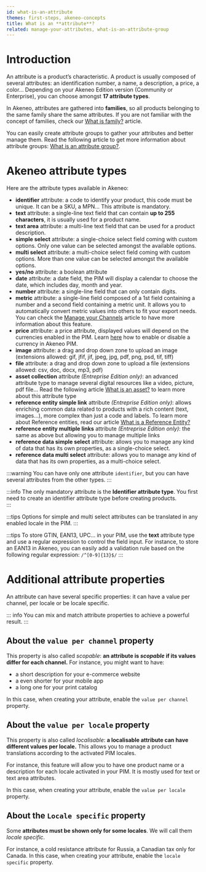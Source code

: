 ```yaml
---
id: what-is-an-attribute
themes: first-steps, akeneo-concepts
title: What is an **attribute**?
related: manage-your-attributes, what-is-an-attribute-group
---
```


# Introduction

An attribute is a product’s characteristic. A product is usually composed of several attributes: an identification number, a name, a description, a price, a color... Depending on your Akeneo Edition version (Community or Enterprise), you can choose amongst **17 attribute types**. 

In Akeneo, attributes are gathered into **families**, so all products belonging to the same family share the same attributes. If you are not familiar with the concept of families, check our [What is family?](what-is-a-family.html) article.

You can easily create attribute groups to gather your attributes and better manage them. Read the following article to get more information about attribute groups: [What is an attribute group?](what-is-an-attribute-group.html).

# Akeneo attribute types

Here are the attribute types available in Akeneo:
- **identifier** attribute: a code to identify your product, this code must be unique. It can be a SKU, a MPN... This attribute is mandatory.
- **text** attribute: a single-line text field that can contain **up to 255 characters**, it is usually used for a product name.
- **text area** attribute: a multi-line text field that can be used for a product description.
- **simple select** attribute: a single-choice select field coming with custom options. Only one value can be selected amongst the available options. 
- **multi select** attribute: a multi-choice select field coming with custom options. More than one value can be selected amongst the available options.
- **yes/no** attribute: a boolean attribute
- **date** attribute: a date field, the PIM will display a calendar to choose the date, which includes day, month and year.
- **number** attribute: a single-line field that can only contain digits. 
- **metric** attribute: a single-line field composed of a 1st field containing a number and a second field containing a metric unit. It allows you to automatically convert metric values into others to fit your export needs. You can check the [Manage your Channels](manage-your-channels.html#create-a-channel) article to have more information about this feature.
- **price** attribute: a price attribute, displayed values will depend on the currencies enabled in the PIM. Learn [here](manage-your-currencies.html#enabledisable-a-currency) how to enable or disable a currency in Akeneo PIM.
- **image** attribute: a drag and drop down zone to upload an image (extensions allowed: gif, jfif, jif, jpeg, jpg, pdf, png, psd, tif, tiff)
- **file** attribute: a drag and drop down zone to upload a file (extensions allowed: csv, doc, docx, mp3, pdf)
- **asset collection** attribute _(Entreprise Edition only)_: an advanced attribute type to manage several digital resources like a video, picture, pdf file... Read the following article [What is an asset?](what-is-an-asset.html) to learn more about this attribute type
- **reference entity simple link** attribute _(Entreprise Edition only)_: allows enriching common data related to products with a rich content (text, images...), more complex than just a code and labels. To learn more about Reference entities, read our article [What is a Reference Entity?](what-about-reference-entities.html)
- **reference entity multiple links** attribute _(Entreprise Edition only)_: the same as above but allowing you to manage multiple links
- **reference data simple select** attribute: allows you to manage any kind of data that has its own properties, as a single-choice select. 
- **reference data multi select** attribute: allows you to manage any kind of data that has its own properties, as a multi-choice select. 

:::warning
You can have only one attribute `identifier`, but you can have several attributes from the other types.
:::

:::info
The only mandatory attribute is the **Identifier attribute type**. You first need to create an identifier attribute type before creating products.    
:::

:::tips
Options for simple and multi select attributes can be translated in any enabled locale in the PIM.
:::

:::tips
To store GTIN, EAN13, UPC… in your PIM, use the **text** attribute type and use a regular expression to control the field input. 
For instance, to store an EAN13 in Akeneo, you can easily add a validation rule based on the following regular expression: `/^[0-9]{13}$/`
:::


# Additional attribute properties

An attribute can have several specific properties: it can have a value per channel, per locale or be locale specific.

::: info
You can mix and match attribute properties to achieve a powerful result.
:::

## About the `value per channel` property

This property is also called *scopable*: **an attribute is *scopable* if its values differ for each channel.**
For instance, you might want to have:
- a short description for your e-commerce website
- a even shorter for your mobile app
- a long one for your print catalog

In this case, when creating your attribute, enable the `value per channel` property.

## About the `value per locale` property

This property is also called *localisable*: **a localisable attribute can have different values per locale.** 
This allows you to manage a product translations according to the activated PIM locales.  

For instance, this feature will allow you to have one product name or a description for each locale activated in your PIM. It is mostly used for text or text area attributes.

In this case, when creating your attribute, enable the `value per locale` property.

## About the `Locale specific` property

Some **attributes must be shown only for some locales**. We will call them _locale specific_.

For instance, a cold resistance attribute for Russia, a Canadian tax only for Canada.
In this case, when creating your attribute, enable the `locale specific` property.


